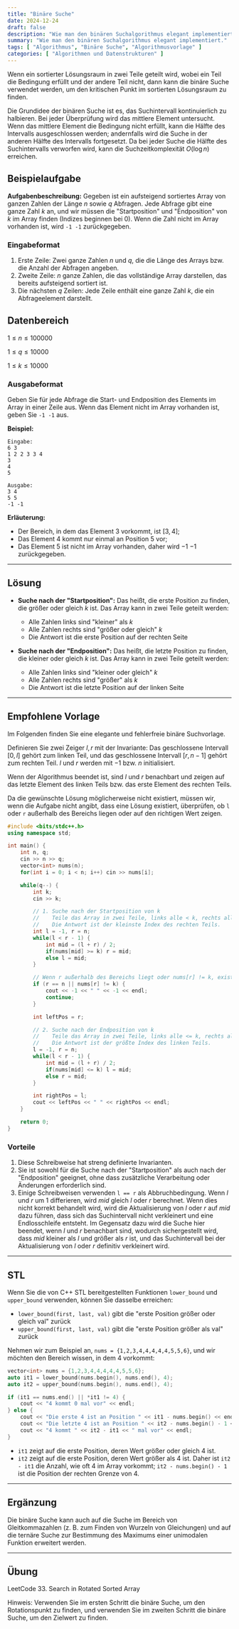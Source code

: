 ```yaml
---
title: "Binäre Suche"
date: 2024-12-24
draft: false
description: "Wie man den binären Suchalgorithmus elegant implementiert."
summary: "Wie man den binären Suchalgorithmus elegant implementiert."
tags: [ "Algorithmus", "Binäre Suche", "Algorithmusvorlage" ]
categories: [ "Algorithmen und Datenstrukturen" ]
---
```


Wenn ein sortierter Lösungsraum in zwei Teile geteilt wird, wobei ein Teil die Bedingung erfüllt und der andere Teil nicht, dann kann die binäre Suche verwendet werden, um den kritischen Punkt im sortierten Lösungsraum zu finden.

Die Grundidee der binären Suche ist es, das Suchintervall kontinuierlich zu halbieren. Bei jeder Überprüfung wird das mittlere Element untersucht. Wenn das mittlere Element die Bedingung nicht erfüllt, kann die Hälfte des Intervalls ausgeschlossen werden; andernfalls wird die Suche in der anderen Hälfte des Intervalls fortgesetzt. Da bei jeder Suche die Hälfte des Suchintervalls verworfen wird, kann die Suchzeitkomplexität $O(\log n)$ erreichen.

## Beispielaufgabe

**Aufgabenbeschreibung:**
Gegeben ist ein aufsteigend sortiertes Array von ganzen Zahlen der Länge $n$ sowie $q$ Abfragen. Jede Abfrage gibt eine ganze Zahl $k$ an, und wir müssen die "Startposition" und "Endposition" von $k$ im Array finden (Indizes beginnen bei 0). Wenn die Zahl nicht im Array vorhanden ist, wird `-1 -1` zurückgegeben.

### Eingabeformat

1. Erste Zeile: Zwei ganze Zahlen $n$ und $q$, die die Länge des Arrays bzw. die Anzahl der Abfragen angeben.
2. Zweite Zeile: $n$ ganze Zahlen, die das vollständige Array darstellen, das bereits aufsteigend sortiert ist.
3. Die nächsten $q$ Zeilen: Jede Zeile enthält eine ganze Zahl $k$, die ein Abfrageelement darstellt.

## Datenbereich

$1 \leq n \leq 100000$

$1 \leq q \leq 10000$

$1 \leq k \leq 10000$

### Ausgabeformat

Geben Sie für jede Abfrage die Start- und Endposition des Elements im Array in einer Zeile aus. Wenn das Element nicht im Array vorhanden ist, geben Sie `-1 -1` aus.

**Beispiel:**

```
Eingabe:
6 3
1 2 2 3 3 4
3
4
5

Ausgabe:
3 4
5 5
-1 -1
```

**Erläuterung:**

- Der Bereich, in dem das Element $3$ vorkommt, ist $[3, 4]$;
- Das Element $4$ kommt nur einmal an Position $5$ vor;
- Das Element $5$ ist nicht im Array vorhanden, daher wird $-1$ $-1$ zurückgegeben.

---

## Lösung

- **Suche nach der "Startposition":**
  Das heißt, die erste Position zu finden, die größer oder gleich $k$ ist. Das Array kann in zwei Teile geteilt werden:
    - Alle Zahlen links sind "kleiner" als $k$
    - Alle Zahlen rechts sind "größer oder gleich" $k$
    - Die Antwort ist die erste Position auf der rechten Seite

- **Suche nach der "Endposition":**
  Das heißt, die letzte Position zu finden, die kleiner oder gleich $k$ ist. Das Array kann in zwei Teile geteilt werden:
    - Alle Zahlen links sind "kleiner oder gleich" $k$
    - Alle Zahlen rechts sind "größer" als $k$
    - Die Antwort ist die letzte Position auf der linken Seite

---

## Empfohlene Vorlage

Im Folgenden finden Sie eine elegante und fehlerfreie binäre Suchvorlage.

Definieren Sie zwei Zeiger $l, r$ mit der Invariante: Das geschlossene Intervall $[0, l]$ gehört zum linken Teil, und das geschlossene Intervall $[r, n - 1]$ gehört zum rechten Teil. $l$ und $r$ werden mit $-1$ bzw. $n$ initialisiert.

Wenn der Algorithmus beendet ist, sind $l$ und $r$ benachbart und zeigen auf das letzte Element des linken Teils bzw. das erste Element des rechten Teils.

Da die gewünschte Lösung möglicherweise nicht existiert, müssen wir, wenn die Aufgabe nicht angibt, dass eine Lösung existiert, überprüfen, ob `l` oder `r` außerhalb des Bereichs liegen oder auf den richtigen Wert zeigen.

```cpp
#include <bits/stdc++.h>
using namespace std;

int main() {
    int n, q;
    cin >> n >> q;
    vector<int> nums(n);
    for(int i = 0; i < n; i++) cin >> nums[i];

    while(q--) {
        int k;
        cin >> k;

        // 1. Suche nach der Startposition von k
        //    Teile das Array in zwei Teile, links alle < k, rechts alle >= k.
        //    Die Antwort ist der kleinste Index des rechten Teils.
        int l = -1, r = n;
        while(l < r - 1) {
            int mid = (l + r) / 2;
            if(nums[mid] >= k) r = mid; 
            else l = mid;
        }

        // Wenn r außerhalb des Bereichs liegt oder nums[r] != k, existiert k nicht
        if (r == n || nums[r] != k) {
            cout << -1 << " " << -1 << endl;
            continue;
        }

        int leftPos = r;

        // 2. Suche nach der Endposition von k
        //    Teile das Array in zwei Teile, links alle <= k, rechts alle > k.
        //    Die Antwort ist der größte Index des linken Teils.
        l = -1, r = n;
        while(l < r - 1) {
            int mid = (l + r) / 2;
            if(nums[mid] <= k) l = mid;
            else r = mid;
        }

        int rightPos = l;
        cout << leftPos << " " << rightPos << endl;
    }

    return 0;
}
```

### Vorteile

1. Diese Schreibweise hat streng definierte Invarianten.
2. Sie ist sowohl für die Suche nach der "Startposition" als auch nach der "Endposition" geeignet, ohne dass zusätzliche Verarbeitung oder Änderungen erforderlich sind.
3. Einige Schreibweisen verwenden `l == r` als Abbruchbedingung. Wenn $l$ und $r$ um $1$ differieren, wird $mid$ gleich $l$ oder $r$ berechnet. Wenn dies nicht korrekt behandelt wird, wird die Aktualisierung von $l$ oder $r$ auf $mid$ dazu führen, dass sich das Suchintervall nicht verkleinert und eine Endlosschleife entsteht. Im Gegensatz dazu wird die Suche hier beendet, wenn $l$ und $r$ benachbart sind, wodurch sichergestellt wird, dass $mid$ kleiner als $l$ und größer als $r$ ist, und das Suchintervall bei der Aktualisierung von $l$ oder $r$ definitiv verkleinert wird.

---

## STL

Wenn Sie die von C++ STL bereitgestellten Funktionen `lower_bound` und `upper_bound` verwenden, können Sie dasselbe erreichen:

- `lower_bound(first, last, val)` gibt die "erste Position größer oder gleich val" zurück
- `upper_bound(first, last, val)` gibt die "erste Position größer als val" zurück

Nehmen wir zum Beispiel an, `nums = {1,2,3,4,4,4,4,4,5,5,6}`, und wir möchten den Bereich wissen, in dem 4 vorkommt:

```cpp
vector<int> nums = {1,2,3,4,4,4,4,4,5,5,6};
auto it1 = lower_bound(nums.begin(), nums.end(), 4);
auto it2 = upper_bound(nums.begin(), nums.end(), 4);

if (it1 == nums.end() || *it1 != 4) {
    cout << "4 kommt 0 mal vor" << endl;
} else {
    cout << "Die erste 4 ist an Position " << it1 - nums.begin() << endl;
    cout << "Die letzte 4 ist an Position " << it2 - nums.begin() - 1 << endl;
    cout << "4 kommt " << it2 - it1 << " mal vor" << endl;
}
```

- `it1` zeigt auf die erste Position, deren Wert größer oder gleich $4$ ist.
- `it2` zeigt auf die erste Position, deren Wert größer als $4$ ist.
  Daher ist `it2 - it1` die Anzahl, wie oft $4$ im Array vorkommt; `it2 - nums.begin() - 1` ist die Position der rechten Grenze von $4$.

---

## Ergänzung

Die binäre Suche kann auch auf die Suche im Bereich von Gleitkommazahlen (z. B. zum Finden von Wurzeln von Gleichungen) und auf die ternäre Suche zur Bestimmung des Maximums einer unimodalen Funktion erweitert werden.

---

## Übung

LeetCode 33. Search in Rotated Sorted Array

Hinweis: Verwenden Sie im ersten Schritt die binäre Suche, um den Rotationspunkt zu finden, und verwenden Sie im zweiten Schritt die binäre Suche, um den Zielwert zu finden.